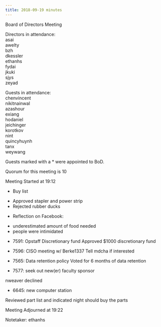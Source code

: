```yaml
---
title: 2018-09-19 minutes
---
```

Board of Directors Meeting   

Directors in attendance:   
asai   
awelty   
bzh   
dkessler   
ethanhs   
fydai   
jkuki   
sjys   
zeyad   

Guests in attendance:   
chenvincent   
nikitnainwal   
azashour   
exiang   
hodaniel   
jeichinger   
korotkov   
nint   
quincyhuynh   
tanx   
weywang   

Guests marked with a * were appointed to BoD.   

Quorum for this meeting is 10   

Meeting Started at 19:12   

* Buy list
 - Approved stapler and power strip
 - Rejected rubber ducks

* Reflection on Facebook:
 - underestimated amount of food needed
 - people were intimidated
 
* 7591: Opstaff Discretionary fund
Approved $1000 discretionary fund   

* 7596: CISO meeting w/ Berke1337
Tell mdcha if interested   

* 7565: Data retention policy
Voted for 6 months of data retention   

* 7577: seek out new(er) faculty sponsor

nweaver declined   

* 6645: new computer station

Reviewed part list and indicated night should buy the parts    

Meeting Adjourned at 19:22   


Notetaker: ethanhs   

